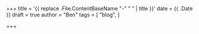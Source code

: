 +++
title = '{{ replace .File.ContentBaseName "-" " " | title }}'
date = {{ .Date }}
draft = true
author = "Ben"
tags = [
    "blog",
]

+++

